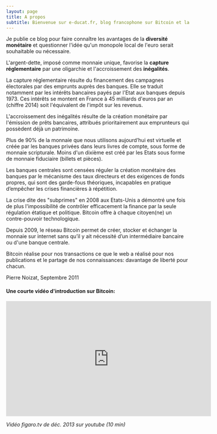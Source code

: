 ```yaml
---
layout: page
title: A propos
subtitle: Bienvenue sur e-ducat.fr, blog francophone sur Bitcoin et la diversité monétaire.
---
```


Je publie ce blog pour faire connaître les avantages de la **diversité monétaire** et questionner l'idée qu'un monopole local de l'euro serait souhaitable ou nécessaire.

L'argent-dette, imposé comme monnaie unique, favorise la **capture réglementaire** par une oligarchie et l'accroissement des **inégalités**.

La capture réglementaire résulte du financement des campagnes électorales par des emprunts auprès des banques. Elle se traduit notamment par les intérêts bancaires payés par l'Etat aux banques depuis 1973.
Ces intérêts se montent en France à 45 milliards d'euros par an (chiffre 2014) soit l'équivalent de l'impôt sur les revenus.

L'accroissement des inégalités résulte de la création monétaire par l'émission de prêts bancaires, attribués prioritairement aux emprunteurs qui possèdent déjà un patrimoine.

Plus de 90% de la monnaie que nous utilisons aujourd’hui est virtuelle et créée par les banques privées dans leurs livres de compte, sous forme de monnaie scripturale. Moins d'un dixième est créé par les Etats sous forme de monnaie fiduciaire (billets et pièces).

Les banques centrales sont censées réguler la création monétaire des banques par le mécanisme des taux directeurs et des exigences de fonds propres, qui sont des garde-fous théoriques, incapables en pratique d’empêcher les crises financières à répétition.

La crise dite des "subprimes" en 2008 aux Etats-Unis a démontré une fois de plus l'impossibilité de contrôler efficacement la finance par la seule régulation étatique et politique.
Bitcoin offre à chaque citoyen(ne) un contre-pouvoir technologique.

Depuis 2009, le réseau Bitcoin permet de créer, stocker et échanger la monnaie sur internet sans qu’il y ait nécessité d’un intermédiaire bancaire ou d'une banque centrale.

Bitcoin réalise pour nos transactions ce que le web a réalisé pour nos publications et le partage de nos connaissances: davantage de liberté pour chacun.

Pierre Noizat, Septembre 2011

#### Une courte vidéo d'introduction sur Bitcoin:

<iframe width="560" height="315" src="https://www.youtube.com/embed/18S_1n5u92g?rel=0" frameborder="0" allowfullscreen></iframe>

_Vidéo figaro.tv de déc. 2013 sur youtube (10 min)_
